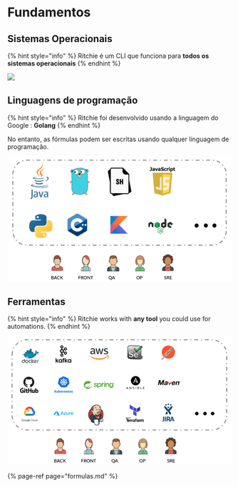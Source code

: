 # Fundamentos

## Sistemas Operacionais

{% hint style="info" %}
Ritchie é um CLI que funciona para **todos os sistemas operacionais**
{% endhint %}

![](https://gblobscdn.gitbook.com/assets%2F-M-QT0ly86uQ2URUFYGO%2F-M6ptPEhAXXh4CHIC1XB%2F-M6q3nXhcN2HCWbXKY6N%2FScreenshot%202020-05-08%20at%2017.55.00.png?alt=media&token=64970202-83e5-49a1-b453-8a3e80e47015)

## **Linguagens de programação**

{% hint style="info" %}
Ritchie foi desenvolvido usando a linguagem do Google : **Golang**
{% endhint %}

No entanto, as fórmulas podem ser escritas usando qualquer linguagem de programação.

![](../.gitbook/assets/screenshot-2020-05-08-at-17.54.34.png)

## Ferramentas

{% hint style="info" %}
Ritchie works with **any tool** you could use for automations.
{% endhint %}

![](../.gitbook/assets/screenshot-2020-05-08-at-17.54.49%20%281%29.png)

{% page-ref page="formulas.md" %}

